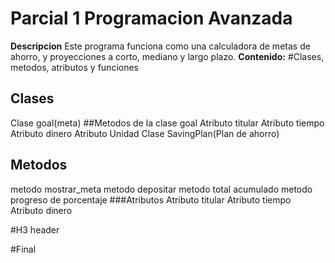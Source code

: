# Parcial 1 Programacion Avanzada
**Descripcion**
Este programa funciona como una calculadora de metas de ahorro, y proyecciones a corto, mediano y largo plazo.
**Contenido:**
#Clases, metodos, atributos y funciones
## Clases
Clase goal(meta)
##Metodos de la clase goal
Atributo titular
Atributo tiempo
Atributo dinero
Atributo Unidad
Clase SavingPlan(Plan de ahorro)
## Metodos
metodo mostrar_meta
metodo depositar
metodo total acumulado
metodo progreso de porcentaje
###Atributos
Atributo titular
Atributo tiempo
Atributo dinero

#H3 header



#Final